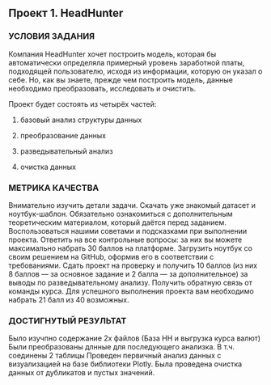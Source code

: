 ## Проект 1. HeadHunter

### УСЛОВИЯ ЗАДАНИЯ

Компания HeadHunter хочет построить модель, которая бы автоматически определяла примерный уровень заработной платы, подходящей пользователю, исходя из информации, которую он указал о себе. Но, как вы знаете, прежде чем построить модель, данные необходимо преобразовать, исследовать и очистить.

Проект будет состоять из четырёх частей:

1. базовый анализ структуры данных

2. преобразование данных

3. разведывательный анализ

4. очистка данных

### МЕТРИКА КАЧЕСТВА

Внимательно изучить детали задачи.
Скачать уже знакомый датасет и ноутбук-шаблон.
Обязательно ознакомиться с дополнительным теоретическим материалом, который даётся перед заданием.
Воспользоваться нашими советами и подсказками при выполнении проекта.
Ответить на все контрольные вопросы: за них вы можете максимально набрать 30 баллов на платформе.
Загрузить ноутбук со своим решением на GitHub, оформив его в соответствии с требованиями.
Сдать проект на проверку и получить 10 баллов (из них 8 баллов — за основное задание и 2 балла — за дополнительное) за выводы по разведывательному анализу.
Получить обратную связь от команды курса.
Для успешного выполнения проекта вам необходимо набрать 21 балл из 40 возможных.

### ДОСТИГНУТЫЙ РЕЗУЛЬТАТ

Было изучпно содержание 2х файлов (База HH и выгрузка курса валют)
Были преобразованы длнные для последующего анализка. В т.ч. соединены 2 таблицы
Проведен первичный анализ данных с визуализацией на базе библиотеки Plotly.
Была проведена очистка данных от дубликатов и пустых значений.